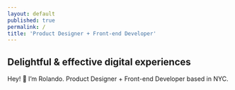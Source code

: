 ```yaml
---
layout: default
published: true
permalink: /
title: 'Product Designer + Front-end Developer'
---
```


<section class="intro">

  <h1>Delightful & effective digital experiences</h1>

  <p class="hero">Hey! 👋 I’m Rolando. Product Designer + Front-end Developer based in NYC.</p>
</section>
